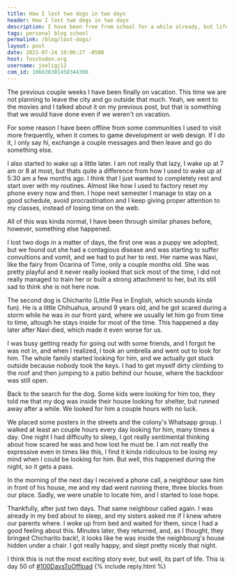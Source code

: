 ```yaml
---
title: How I lost two dogs in two days
header: How I lost two dogs in two days
description: I have been free from school for a while already, but life is still going. Somehow, I managed to lose two dogs, but there is a happy ending.
tags: personal blog school
permalink: /blog/lost-dogs/
layout: post
date: 2021-07-24 19:06:27 -0500
host: fosstodon.org
username: joeligj12
com_id: 106638301458344306
---
```

The previous couple weeks I have been finally on vacation. This time we are not planning to leave the city and go outside that much. Yeah, we went to the movies and I talked about it on my previous post, but that is something that we would have done even if we weren't on vacation.

For some reason I have been offline from some communities I used to visit more frequently, when it comes to game development or web design. If I do it, I only say hi, exchange a couple messages and then leave and go do something else. 

I also started to wake up a little later. I am not really that lazy, I wake up at 7 am or 8 at most, but thats quite a difference from how I used to wake up at 5:30 am a few months ago. I think that I just wanted to completely rest and start over with my routines. Almost like how I used to factory reset my phone every now and then. I hope next semester I manage to stay on a good schedule, avoid procrastination and I keep giving proper attention to my classes, instead of losing time on the web.

All of this was kinda normal, I have been through similar phases before, however, something else happened. 

I lost two dogs in a matter of days, the first one was a puppy we adopted, but we found out she had a contagious disease and was starting to suffer convultions and vomit, and we had to put her to rest. Her name was Navi, like the fairy from Ocarina of Time, only a couple months old. She was pretty playful and it never really looked that sick most of the time, I did not really managed to train her or built a strong attachment to her, but its still sad to think she is not here now.

The second dog is Chicharito (Little Pea in English, which sounds kinda fun). He is a little Chihuahua, around 9 years old, and he got scared during a storm while he was in our front yard, where we usually let him go from time to time, altough he stays inside for most of the time. This happened a day later after Navi died, which made it even worse for us.

I was busy getting ready for going out with some friends, and I forgot he was not in, and when I realized, I took an umbrella and went out to look for him. The whole family started looking for him, and we actually got stuck outside because nobody took the keys. I had to get myself dirty climbing to the roof and then jumping to a patio behind our house, where the backdoor was still open.

Back to the search for the dog. Some kids were looking for him too, they told me that my dog was inside their house looking for shelter, but runned away after a while. We looked for him a couple hours with no luck.


We placed some posters in the streets and the colony's Whatsapp group. I walked at least an couple hours every day looking for him, many times a day. One night I had difficulty to sleep, I got really sentimental thinking about how scared he was and how lost he must be. I am not really the expressive even in times like this, I find it kinda ridiculous to be losing my mind when I could be looking for him. But well, this happened during the night, so it gets a pass.

In the morning of the next day I received a phone call, a neighbour saw him in front of his house, me and my dad went running there, three blocks from our place. Sadly, we were unable to locate him, and I started to lose hope.

Thankfully, after just two days. That same neighbour called again. I was already in my bed about to sleep, and my sisters asked me if I knew where our parents where. I woke up from bed and waited for them, since I had a good feeling about this. Minutes later, they returned, and, as I thought, they bringed Chicharito back!, it looks like he was inside the neighbourg's house hidden under a chair. I got really happy, and slept pretty nicely that night.

I think this is not the most exciting story ever, but well, its part of life. This is day 50 of [#100DaysToOffload](https://100DaysToOffload.com)
{% include reply.html %}
